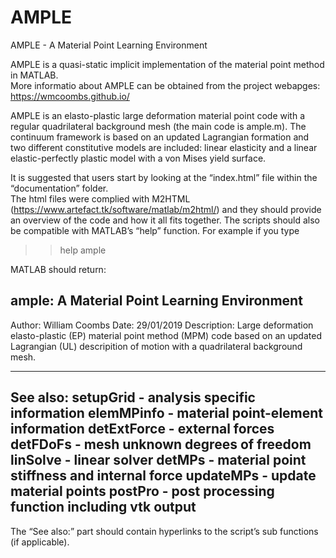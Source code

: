 # AMPLE
AMPLE - A Material Point Learning Environment

AMPLE is a quasi-static implicit implementation of the material point method in MATLAB.  
More informatio about AMPLE can be obtained from the project webapges:
https://wmcoombs.github.io/

AMPLE is an elasto-plastic large deformation material point code with a regular quadrilateral background mesh 
(the main code is ample.m).   The continuum framework is based on an updated Lagrangian formation and two 
different constitutive models are included: linear elasticity and a linear elastic-perfectly plastic model 
with a von Mises yield surface.  
 
It is suggested that users start by looking at the “index.html” file within the “documentation” folder.  
The html files were complied with M2HTML (https://www.artefact.tk/software/matlab/m2html/) and they should 
provide  an overview of the code and how it all fits together.  The scripts should also be compatible with 
MATLAB’s “help” function.  For example if you type
 
>> help ample
 
MATLAB should return:
 
 ample: A Material Point Learning Environment
 --------------------------------------------------------------------------
  Author: William Coombs
  Date:   29/01/2019
  Description:
  Large deformation elasto-plastic (EP) material point method (MPM) code
  based on an updated Lagrangian (UL) descripition of motion with a 
  quadrilateral background mesh. 
 
 --------------------------------------------------------------------------
  See also:
  setupGrid             - analysis specific information
  elemMPinfo            - material point-element information
  detExtForce           - external forces
  detFDoFs              - mesh unknown degrees of freedom
  linSolve              - linear solver
  detMPs                - material point stiffness and internal force
  updateMPs             - update material points
  postPro               - post processing function including vtk output
 -------------------------------------------------------------------------- 
 
The “See also:” part should contain hyperlinks to the script’s sub functions (if applicable). 
